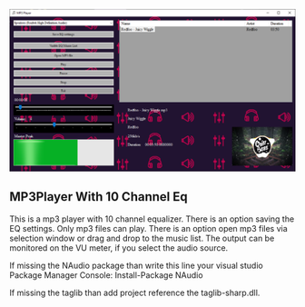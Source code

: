<p align="center">
  <img src="Mp3Player.png?raw=true" />
</p>

## MP3Player With 10 Channel Eq

This is a mp3 player with 10 channel equalizer. 
There is an option saving the EQ settings. 
Only mp3 files can play. 
There is an option open mp3 files via selection window or drag and drop to the music list. 
The output can be monitored on the VU meter, if you select the audio source.

If missing the NAudio package than write this line your visual studio Package Manager Console: 
Install-Package NAudio 

If missing the taglib than add project reference the taglib-sharp.dll.
